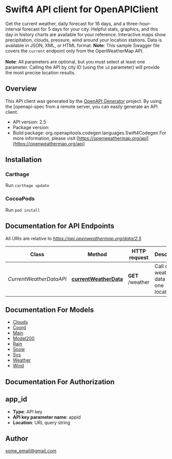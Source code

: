 # Swift4 API client for OpenAPIClient

Get the current weather, daily forecast for 16 days, and a three-hour-interval forecast for 5 days for your city. Helpful stats, graphics, and this day in history charts are available for your reference. Interactive maps show precipitation, clouds, pressure, wind around your location stations. Data is available in JSON, XML, or HTML format. **Note**: This sample Swagger file covers the `current` endpoint only from the OpenWeatherMap API. <br/><br/> **Note**: All parameters are optional, but you must select at least one parameter. Calling the API by city ID (using the `id` parameter) will provide the most precise location results.

## Overview
This API client was generated by the [OpenAPI Generator](https://openapi-generator.tech) project.  By using the [openapi-spec from a remote server, you can easily generate an API client.

- API version: 2.5
- Package version: 
- Build package: org.openapitools.codegen.languages.Swift4Codegen
For more information, please visit [https://openweathermap.org/api](https://openweathermap.org/api)

## Installation

### Carthage

Run `carthage update`

### CocoaPods

Run `pod install`

## Documentation for API Endpoints

All URIs are relative to *https://api.openweathermap.org/data/2.5*

Class | Method | HTTP request | Description
------------ | ------------- | ------------- | -------------
*CurrentWeatherDataAPI* | [**currentWeatherData**](docs/CurrentWeatherDataAPI.md#currentweatherdata) | **GET** /weather | Call current weather data for one location


## Documentation For Models

 - [Clouds](docs/Clouds.md)
 - [Coord](docs/Coord.md)
 - [Main](docs/Main.md)
 - [Model200](docs/Model200.md)
 - [Rain](docs/Rain.md)
 - [Snow](docs/Snow.md)
 - [Sys](docs/Sys.md)
 - [Weather](docs/Weather.md)
 - [Wind](docs/Wind.md)


## Documentation For Authorization


## app_id

- **Type**: API key
- **API key parameter name**: appid
- **Location**: URL query string


## Author

some_email@gmail.com

